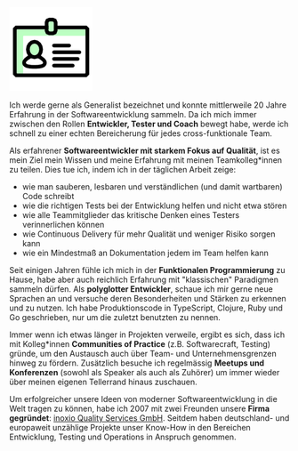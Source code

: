 <img class="head" src="/assets/about.png">

Ich werde gerne als Generalist bezeichnet und konnte mittlerweile 20 Jahre Erfahrung in der
Softwareentwicklung sammeln. Da ich mich immer zwischen den Rollen
**Entwickler, Tester und Coach** bewegt habe, werde ich schnell zu einer
echten Bereicherung für jedes cross-funktionale Team.

Als erfahrener **Softwareentwickler mit starkem Fokus auf Qualität**,
ist es mein Ziel mein Wissen und meine Erfahrung mit meinen Teamkolleg*innen
zu teilen. Dies tue ich, indem ich in der täglichen Arbeit zeige:
* wie man sauberen, lesbaren und verständlichen (und damit wartbaren) Code schreibt
* wie die richtigen Tests bei der Entwicklung helfen und nicht etwa stören
* wie alle Teammitglieder das kritische Denken eines Testers verinnerlichen können
* wie Continuous Delivery für mehr Qualität und weniger Risiko sorgen kann
* wie ein Mindestmaß an Dokumentation jedem im Team helfen kann

Seit einigen Jahren fühle ich mich in der **Funktionalen Programmierung** zu
Hause, habe aber auch reichlich Erfahrung mit "klassischen" Paradigmen sammeln
dürfen. Als **polyglotter Entwickler**, schaue ich mir gerne neue Sprachen an
und versuche deren Besonderheiten und Stärken zu erkennen und zu nutzen. Ich habe Produktionscode in TypeScript, Clojure, Ruby und Go geschrieben, nur um die zuletzt benutzten zu nennen.

Immer wenn ich etwas länger in Projekten verweile, ergibt es sich, dass ich
mit Kolleg*innen **Communities of Practice** (z.B. Softwarecraft, Testing)
gründe, um den Austausch auch über Team- und Unternehmensgrenzen hinweg zu
fördern. Zusätzlich besuche ich regelmässig **Meetups und Konferenzen**
(sowohl als Speaker als auch als Zuhörer) um immer wieder über meinen eigenen
Tellerrand hinaus zuschauen.

Um erfolgreicher unsere Ideen von moderner Softwareentwicklung in die Welt
tragen zu können, habe ich 2007 mit zwei Freunden unsere **Firma gegründet**:
[inoxio Quality Services GmbH](https://inoxio.de).
Seitdem haben deutschland- und europaweit unzählige Projekte unser Know-How
in den Bereichen Entwicklung, Testing und Operations in Anspruch genommen.